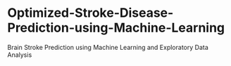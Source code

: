 # Optimized-Stroke-Disease-Prediction-using-Machine-Learning
Brain Stroke Prediction using Machine Learning and Exploratory Data Analysis


